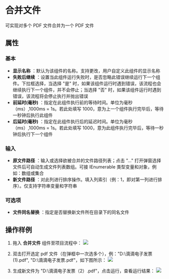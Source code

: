 # 合并文件

可实现对多个 PDF 文件合并为一个 PDF 文件

## 属性

### 基本

- **显示名称** ：默认为该组件的名称。支持更改，用户自定义此组件的显示名称
- **失败后继续** ：设置当此组件运行失败时，是否忽略此错误继续运行下一个组件。下拉框选择，当选择 "是" 时，如果该组件运行时遇到错误，该流程也会继续执行下一个组件，并不会停止；当选择 "否" 时，如果该组件运行时遇到错误，该流程将会停止执行并抛出错误
- **前延时(毫秒)** ：指定在此组件执行前的等待时间。单位为毫秒（ms）,1000ms = 1s。若此处填写 1000，意为上一个组件执行完毕后，等待一秒钟后执行此组件
- **后延时(毫秒)** ：指定在此组件执行后的延迟时间。单位为毫秒（ms）,1000ms = 1s。若此处填写 1000，意为此组件执行完毕后，等待一秒钟后执行下一个组件


### 输入

- **原文件路径** ：输入或选择欲被合并的文件路径列表；点击 "..." 打开弹窗选择文件后可自动生成文件列表数组。可接 IEnumerable 类型变量和对象，例如：数组或集合
- **新文件路径** ：对此列进行排序操作。填入列索引（例：1，即对第一列进行排序）。仅支持字符串变量和字符串

### 可选项

- **文件同名替换** ：指定是否替换新文件所在目录下的同名文件

## 操作样例

1. 拖入 **合并文件** 组件至项目流程中：
![](https://docimages.blob.core.chinacloudapi.cn/images/Activities/MergePDF_1.png)

2. 双击打开选定 pdf 文件（在弹框中一次选多个），例："D:\\滴滴电子发票 (1).pdf", "D:\\滴滴电子发票.pdf"，如下图所示：
![](https://docimages.blob.core.chinacloudapi.cn/images/Activities/MergePDF_2.png)

3. 生成新文件为 "D:\\滴滴电子发票（2）.pdf"，点击运行，查看运行结果：
![](https://docimages.blob.core.chinacloudapi.cn/images/Activities/MergePDF_3.png)
